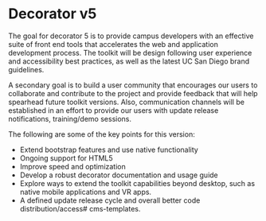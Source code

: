 Decorator v5
=========

The goal for decorator 5 is to provide campus developers with an effective suite of front end tools that accelerates the web and application development process. The toolkit will be design following user experience and accessibility best practices, as well as the latest UC San Diego brand guidelines. 

A secondary goal is to build a user community that encourages our users to collaborate and contribute to the project and provide feedback that will help spearhead future toolkit versions. Also, communication channels will be established in an effort to provide our users with update release notifications, training/demo sessions.

The following are some of the key points for this version:

* Extend bootstrap features and use native functionality
* Ongoing support for HTML5
* Improve speed and optimization
* Develop a robust decorator documentation and usage guide
* Explore ways to extend the toolkit capabilities beyond desktop, such as native mobile applications and VR apps.
* A defined update release cycle and overall better code distribution/access# cms-templates.
